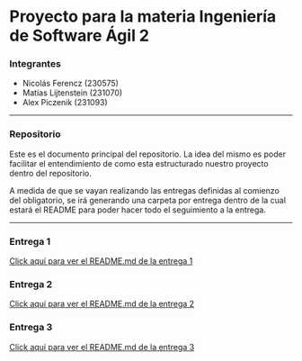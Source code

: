 # Proyecto para la materia Ingeniería de Software Ágil 2

### Integrantes
* Nicolás Ferencz (230575)
* Matías Lijtenstein (231070)
* Alex Piczenik (231093)

---

### Repositorio

Este es el documento principal del repositorio. La idea del mismo es poder facilitar el entendimiento de como esta estructurado nuestro proyecto dentro del repositorio.

A medida de que se vayan realizando las entregas definidas al comienzo del obligatorio, se irá generando una carpeta por entrega dentro de la cual estará el README para poder hacer todo el seguimiento a la entrega.

---

### Entrega 1

[Click aquí para ver el README.md de la entrega 1](https://github.com/NicolasFerencz/ISA2-Ferencz-Lijtenstein-Piczenik/blob/master/Entrega_1/README.md)

### Entrega 2

[Click aquí para ver el README.md de la entrega 2](https://github.com/NicolasFerencz/ISA2-Ferencz-Lijtenstein-Piczenik/blob/master/Entrega_2/README.md)

### Entrega 3

[Click aquí para ver el README.md de la entrega 3](https://github.com/NicolasFerencz/ISA2-Ferencz-Lijtenstein-Piczenik/blob/master/Entrega_3/README.md)




